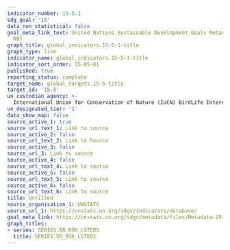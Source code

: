 ```yaml
---
indicator_number: 15.5.1
sdg_goal: '15'
data_non_statistical: false
goal_meta_link_text: United Nations Sustainable Development Goals Metadata (PDF 440
  KB)
graph_title: global_indicators.15-5-1-title
graph_type: line
indicator_name: global_indicators.15-5-1-title
indicator_sort_order: 15-05-01
published: true
reporting_status: complete
target_name: global_targets.15-5-title
target_id: '15.5'
un_custodian_agency: >-
  International Union for Conservation of Nature (IUCN) BirdLife International (BLI)
un_designated_tier: '1'
data_show_map: false
source_active_1: true
source_url_text_1: Link to source
source_active_2: false
source_url_text_2: Link to Source
source_active_3: false
source_url_3: Link to source
source_active_4: false
source_url_text_4: Link to source
source_active_5: false
source_url_text_5: Link to source
source_active_6: false
source_url_text_6: Link to source
title: Untitled
source_organisation_1: UNSTATS
source_url_1: https://unstats.un.org/sdgs/indicators/database/
goal_meta_link: https://unstats.un.org/sdgs/metadata/files/Metadata-15-05-01.pdf
graph_titles:
- series: SERIES.ER_RSK_LSTEDS
  title: SERIES.ER_RSK_LSTEDS
---
```

